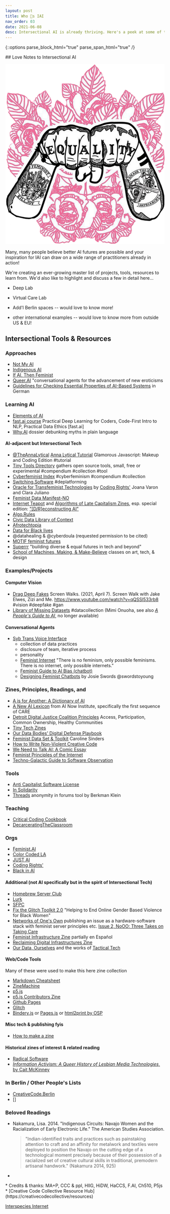 ```yaml
---
layout: post
title: Who 💜s IAI
nav_order: 03
date: 2021-06-08
desc: Intersectional AI is already thriving. Here's a peek at some of the badass folks making it happen!
---
```

{::options parse_block_html="true" parse_span_html="true" /}

<!-- need to redistribute, change order, decide which to feature, describe, guest discussion -->

<!-- is the love note zine a list that refers out to the code resource hub instead? -->


<main class="zine">
<section class="zine-page page-1" markdown="1">
## Love Notes to Intersectional AI

![equalitytats](../assets/img/equalitytats.png)

</section>
<section class="zine-page page-2" markdown="1">
Many, many people believe better AI futures are possible and your inspiration for IAI can draw on a wide range of practitioners already in action!

We're creating an ever-growing master list of projects, tools, resources to learn from. We'd also like to highlight and discuss a few in detail here...

* Deep Lab
* Virtual Care Lab

* Add'l Berlin spaces -- would love to know more!
* other international examples -- would love to know more from outside US & EU!

</section>
<section class="zine-page page-3" markdown="1">
<!-- >**(should all these go in the ccc resource guide & link from there)** -->
<!-- >simple databases are the key to everything, separating data layer from business layer -->
</section>
<section class="zine-page page-4" markdown="1">

## Intersectional Tools & Resources 
<!-- ### Featured?? Which to include -->

### Approaches
* [Not My AI](https://notmy.ai/)
* [Indigenous AI](https://www.indigenous-ai.net/)
* [If AI, Then Feminist](https://netzforma.org/publikation-wenn-ki-dann-feministisch-impulse-aus-wissenschaft-und-aktivismus)
* [Queer.AI](https://queer.ai/) "conversational agents for the advancement of new eroticisms
* [Guidelines for Checking Essential Properties of AI-Based Systems](https://algorithmwatch.org/de/auto-hr/leitfaden/) in German

### Learning AI
- [Elements of AI](https://course.elementsofai.com/)
- [fast.ai course](https://course.fast.ai/videos/?lesson=1) Practical Deep Learning for Coders, Code-First Intro to NLP, Practical Data Ethics [fast.ai]
- [Why.AI](https://www.hiig.de/en/dossier/why-ai/) dossier debunking myths in plain language

#### AI-adjacent but Intersectional Tech
* [@TheAnnaLytical](http://instagram.com/theannalytical) [Anna Lytical Tutorial](https://youtu.be/SpzN47A7gqg) Glamorous Javascript: Makeup and Coding Edition #tutorial
* [Tiny Tools Directory](https://tinytools.directory/) gathers open source tools, small, free or experimental #compendium #collection #tool
* [Cyberfeminist Index](https://cyberfeminismindex.com/) #cyberfeminism #compendium #collection
* [Switching.Software](https://switching.software/list/all-in-one-services/) #deplatforming
* [Oracle for Transfeminist Technologies](https://www.transfeministech.codingrights.org/) by [Coding Rights'](http://codingrights.org/) Joana Varon and Clara Juliano
* [Feminist Data Manifest-NO](https://www.manifestno.com/)
* [Internet Teapot](https://internetteapot.com/) and [Algorithms of Late Capitalism Zines](https://algorithmsoflatecapitalism.tumblr.com/zines), esp. special edition: ["\[D/R\]econstructing AI"](https://href.li/?https://firebasestorage.googleapis.com/v0/b/internet-teapot.appspot.com/o/ALC%20-%20Dreams%20of%20Visionary%20Fiction.pdf?alt=media&token=4c3a9d31-922d-4dbe-9c6f-42fbd69fe312)
* [Algo.Rules](https://algorules.org/en/home)
* [Civic Data Library of Context](https://www.civicdatalibrary.org/)
* [Afrotechtopia](https://www.afrotectopia.org/)
* [Data for Black lives](https://d4bl.org/)
* @datahealing & @cyberdoula (requested permission to be cited)
* [MOTIF feminist futures](https://feministfutures.net/)
* [Superrr](https://superrr.net/) "building diverse & equal futures in tech and beyond"
* [School of Machines, Making, & Make-Believe](http://schoolofma.org/) classes on art, tech, & design


### Examples/Projects
#### Computer Vision
* [Drag Deep Fakes](https://www.youtube.com/watch?v=qQSSl533rb8) Screen Walks. (2021, April 7). Screen Walk with Jake Elwes, Zizi and Me. https://www.youtube.com/watch?v=qQSSl533rb8 #vision #deepfake #gan
* [Library of Missing Datasets](https://github.com/MimiOnuoha/missing-datasets) #datacollection (Mimi Onuoha, see also [*A People's Guide to AI*](https://mimionuoha.com/a-peoples-guide-to-ai), no longer available)
  
<!-- * Aarati Akkapeddi - using libraries image processing colonial archives in india
* Shirley Leung - fed ML Asian American female futurity
* Tona Lopez - Philipines insta, 
* Caroline Sinders
* Ashley Jane Lewis
* Suzanne Kite, indigenous AI -->

#### Conversational Agents
* [Syb Trans Voice Interface](http://syb.feministchatbot.com/)
  * collection of data practices
  * disclosure of team, iterative process
  * personality
  * [Feminist Internet](https://www.feministinternet.com/) "There is no feminism, only possible feminisms. There is no internet, only possible internets."
  * [Feminist Guide to AI Bias (chatbot)](http://about.f-xa.co/2/)
  * [Designing Feminist Chatbots](https://drive.google.com/file/d/0B036SlUSi-z4UkkzYUVGTGdocXc/view?resourcekey=0-DS-Lj4uCk2VHf1cuogGNfg) by Josie Swords @swordstoyoung

### Zines, Principles, Readings, and
* [A is for Another: A Dictionary of AI](https://aisforanother.net/pages/site.html)
* [A New AI Lexicon](https://medium.com/a-new-ai-lexicon/) from AI Now Institute, specifically the first sequence of CARE
* [Detroit Digital Justice Coalition Principles](http://detroitdjc.org/principles/) Access, Participation, Common Ownership, Healthy Communities
* [Tiny Tech Zines](https://tinytechzines.org/)
* [Our Data Bodies' Digital Defense Playbook](https://www.odbproject.org/tools/)
* [Feminist Data Set & Toolkit](https://carolinesinders.com/feminist-data-set/) Caroline Sinders
* [How to Write Non-Violent Creative Code](https://contributors-zine.p5js.org/#reflection-olivia-mckayla-ross)
* [We Need to Talk AI: A Comic Essay](https://weneedtotalk.ai/)
* [Feminist Principles of the Internet](https://feministinternet.org/)
* [Techno-Galactic Guide to Software Observation](https://monoskop.org/images/e/e3/The_Techno-Galactic_Guide_to_Software_Observation_2018.pdf)

### Tools
* [Anti Capitalist Software License](https://anticapitalist.software/)
* [In Solidarity](https://github.com/marketplace/in-solidarity)
* [Threads](https://cyber.harvard.edu/projects/threads) anonymity in forums tool by Berkman Klein

### Teaching
* [Critical Coding Cookbook](https://parsonsdt.github.io/critical-coding-cookbook/)
* [DecarceratingTheClassroom](https://decarceratingtheclassroom.myportfolio.com/archive)

### Orgs
* [Feminist.AI](https://feminist.ai)
* [Color Coded LA](https://colorcoded.la)
* [JUST AI](https://www.adalovelaceinstitute.org/just-ai/)
* [Coding Rights'](http://codingrights.org/)
* [Black in AI](https://blackinai.github.io/)

#### Additional (not AI specifically but in the spirit of Intersectional Tech)
* [Homebrew Server Club](https://homebrewserver.club/)
* [Lurk](https://lurk.org/)
* [SFPC](https://sfpc.io/)
* [Fix the Glitch Toolkit 2.0](https://glitchcharity.co.uk/wp-content/uploads/2021/04/Glitch-Toolkit-FULL-Interactive.pdf) "Helping to End Online Gender Based Violence for Black Women"
* [Networks of One's Own](https://networksofonesown.constantvzw.org/etherbox/manual.html) publishing an issue as a hardware-software stack with feminist server principles etc. [Issue 2, NoOO: Three Takes on Taking Care](https://networksofonesown.vvvvvvaria.org/)
* [Feminist Infrastructure Zine](https://alexandria.anarchaserver.org/index.php/Feminist_Infrastructure) partially en Español
* [Reclaiming Digital Infrastructures Zine](https://constantvzw.org/documents/RDI/Reclaiming%20Digital%20Infrastructures.pdf)
* [Our Data, Ourselves](https://ourdataourselves.tacticaltech.org/) and the works of [Tactical Tech](https://tacticaltech.org/projects)

#### Web/Code Tools
Many of these were used to make this here zine collection
* [Markdown Cheatsheet](https://devhints.io/markdown)
* [ZineMachine](https://zine-machine.glitch.me/)
* [p5.js]()
* [p5.js Contributors Zine](https://contributors-zine.p5js.org/#read)
* [Github Pages]()
* [Glitch]()
* [Bindery.js]() or [Pages.js]() or [html2print by OSP](http://osp.kitchen/tools/html2print/)

#### Misc tech & publishing fyis
* [How to make a zine](https://thecreativeindependent.com/guides/how-to-make-a-zine/)
<!-- * [exercise exactly 4 min per day](https://substack.net/zine/exercise-exactly-4-minutes-per-day.html) visual example -->

#### Historical zines of interest & related reading
* [Radical Software](https://radicalsoftware.org/e/index.html)
* [*Information Activism: A Queer History of Lesbian Media Technologies*, by Cait McKinney](http://caitmckinney.com/)
  
</section>

<section class="zine-page page-5" markdown="1">

### In Berlin / Other People's Lists
* [CreativeCode.Berlin](https://github.com/CreativeCodeBerlin/creative-coding-minilist)
* []

### Beloved Readings
* Nakamura, Lisa. 2014. "Indigenous Circuits: Navajo Women and the Racialization of Early Electronic Life." The American Studies Association. 
  >"Indian-identified traits and practices such as painstaking attention to craft and an affinity for metalwork and textiles were deployed to position the Navajo on the cutting edge of a technological moment precisely because of their possession of a racialized set of creative cultural skills in traditional, premodern artisanal handwork." (Nakamura 2014, 925)
* 

</section>

<section class="zine-page page-6" markdown="1">
</section>

<section class="zine-page page-7" markdown="1">
</section>

<section class="zine-page page-8" markdown="1">
* Credits & thanks: MA+P, CCC & ppl, HIIG, HiDW, HaCCS, F.AI, Ch510, P5js
* [Creative Code Collective Resource Hub](https://creativecodecollective/resources)
</section>
</main>

[Interspecies Internet](https://www.interspecies.io/about)